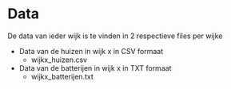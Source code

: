 # Data
De data van ieder wijk is te vinden in 2 respectieve files per wijke
* Data van de huizen in wijk x in CSV formaat
  *  wijkx_huizen.csv
* Data van de batterijen in wijk x in TXT formaat
  * wijkx_batterijen.txt
